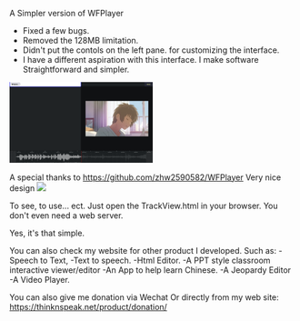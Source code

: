 A Simpler version of WFPlayer
- Fixed a few bugs.
- Removed the 128MB limitation.
- Didn't put the contols on the left pane. for customizing the interface.
- I have a different aspiration with this interface.
I make software Straightforward and simpler.
 
<img src="https://github.com/DCWizard/TrackView/blob/main/Preview.png" style="width:50%;">


A special thanks to 
https://github.com/zhw2590582/WFPlayer
Very nice design 
 <img src="https://github.com/zhw2590582/WFPlayer/blob/master/images/screenshot.png">


To see, to use... ect.
Just open the TrackView.html in your browser. 
You don't even need a web server.

Yes, it's that simple.

You can also check my website for other product I developed.
Such as: 
-Speech to Text, 
-Text to speech. 
-Html Editor.
-A PPT style classroom interactive viewer/editor
-An App to help learn Chinese.
-A Jeopardy Editor
-A Video Player. 

You can also give me donation via Wechat 
Or directly from my web site: https://thinknspeak.net/product/donation/

